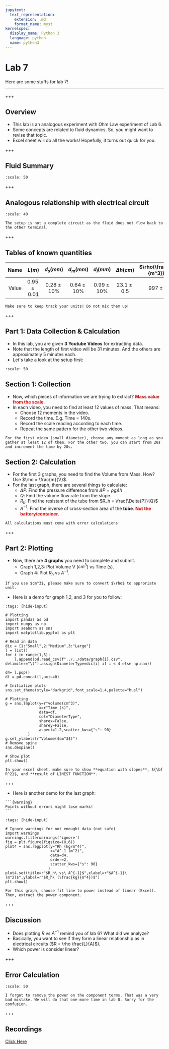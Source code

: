 ```yaml
---
jupytext:
  text_representation:
    extension: .md
    format_name: myst
kernelspec:
  display_name: Python 3
  language: python
  name: python3
---
```


# Lab 7

Here are some stuffs for lab 7!
___

+++

## Overview

- This lab is an analogous experiment with Ohm Law experiment of Lab 6.
- Some concepts are related to fluid dynamics. So, you might want to revise that topic.
- Excel sheet will do all the works! Hopefully, it turns out quick for you.

+++

## Fluid Summary

```{figure} ../../images/lab7/fluid_note_lab7.jpeg
:scale: 50
```

+++

## Analogous relationship with electrical circuit

```{figure} ../../images/lab7/analogy_lab7.jpg
:scale: 40
```

```{note}
The setup is not a complete circuit as the fluid does not flow back to the other terminal.
```

+++

## Tables of known quantities

| Name|$L(m)$| $d_s(mm)$|$d_m(mm)$|$d_l(mm)$|$\Delta{h}(cm)$|$\rho(\frac{kg}{m^3})$|
|:---:|:---:|:---:|:---:|:---:|:---:|:---:|
| Value|$0.95\pm0.01$|$0.28\pm10$%|$0.64\pm10$%|$0.99\pm10$%|$23.1\pm0.5$|$997\pm0$|

```{caution}
Make sure to keep track your units! Do not mix them up!
```

+++

## Part 1: Data Collection & Calculation

- In this lab, you are given **3 Youtube Videos** for extracting data.
- Note that the length of first video will be 31 minutes. And the others are approximately 5 minutes each.
- Let's take a look at the setup first:

```{figure} ../../images/lab7/setup_lab7.jpg
:scale: 50
```

## Section 1: Collection

- Now, which pieces of information we are trying to extract? <font color='red'><b>Mass value from the scale</b></font>.
- In each video, you need to find at least 12 values of mass. That means:
  - Choose 12 moments in the video.
  - Record the time. E.g. Time = 140s.
  - Record the scale reading according to each time.
  - Repeat the same pattern for the other two videos.

```{tip}
For the first video (small diameter), choose any moment as long as you gather at least 12 of them. For the other two, you can start from 20s and increment the time by 20s.
```

## Section 2: Calculation

- For the first 3 graphs, you need to find the Volume from Mass. How? Use $\rho = \frac{m}{V}$.
- For the last graph, there are several things to calculate:
  - $\Delta{P}$: Find the pressure difference from $\Delta{P} = \rho g \Delta{h}$
  - $Q$: Find the volume flow rate from the slope.
  - $R_h$: Find the resistant of the tube from $R_h = \frac{\Delta{P}}{Q}$
  - $A^{-1}$: Find the inverse of cross-section area of the **tube**. <font color="red"><b>Not the battery/container</b></font>.

```{attention}
All calculations must come with error calculations! 
```

+++

## Part 2: Plotting

- Now, there are **4 graphs** you need to complete and submit.
  - Graph 1,2,3: Plot Volume V ($cm^3$) vs Time (s).
  - Graph 4: Plot $R_h$ vs $A^{-1}$.

```{attention}
If you use $cm^3$, please make sure to convert $\rho$ to approriate unit.
```

- Here is a demo for graph 1,2, and 3 for you to follow:

```{code-cell} ipython3
:tags: [hide-input]

# Plotting 
import pandas as pd
import numpy as np
import seaborn as sns
import matplotlib.pyplot as plt

# Read in data
dic = {1:"Small",2:"Medium",3:"Large"}
l = list()
for i in range(1,5):
    l.append(pd.read_csv(f"../../data/graph{i}.csv", delimiter="\t").assign(DiameterType=dic[i] if i < 4 else np.nan))

d4= l.pop()
df = pd.concat(l,axis=0)

# Initialize plots
sns.set_theme(style="darkgrid",font_scale=1.4,palette="husl")

# Plotting
g = sns.lmplot(y=r"volume(cm^3)",
               x=r"Time (s)",
               data=df,
               col="DiameterType",
               sharex=False,
               sharey=False,
               aspect=1.2,scatter_kws={"s": 90}
          )
g.set_ylabels(r"Volume($cm^3$)")
# Remove spine
sns.despine()

# Show plot
plt.show()
```

```{attention}
In your excel sheet, make sure to show **equation with slopes**, ${\bf R^2}$, and **result of LINEST FUNCTION**.
```

+++

- Here is another demo for the last graph:

````{margin}
```{warning}
Points without errors might lose marks!
```
````

```{code-cell} ipython3
:tags: [hide-input]

# Ignore warnings for not enought data (not safe)
import warnings
warnings.filterwarnings('ignore')
fig = plt.figure(figsize=(8,6))
plot4 = sns.regplot(y="Rh (kg/m^4)",
                    x="A^-1 (m^2)",
                    data=d4,
                    order=2,
                    scatter_kws={"s": 90}
                   )
plot4.set(title=r"$R_h\ vs\ A^{-1}$",xlabel=r"$A^{-1}\ (m^2)$",ylabel=r"$R_h\ (\frac{kg}{m^4})$")
plt.show()
```

```{tip}
For this graph, choose fit line to power instead of linear (Excel). Then, extract the power component.
```

+++

## Discussion

- Does plotting $R$ vs $A^{-1}$ remind you of lab 6? What did we analyze?
- Basically, you want to see if they form a linear relationship as in electrical circuits ($R = \rho \frac{L}{A}$).
- Which power is consider linear?

+++

## Error Calculation

```{figure} ../../images/lab7/Error_Note.png
:scale: 50
```

```{Attention}
I forgot to remove the power on the component terms. That was a very bad mistake. We will do that one more time in lab 8. Sorry for the confusion.
```

+++

## Recordings

[Click Here](https://ubc.zoom.us/rec/share/Bbzp563GTKoBdCTY7EW8l4rB3655BQhAXyh1eHofMhDwUpv2mg2rqOS89cblpf5d.aekhDH4DJClQC7M8)
